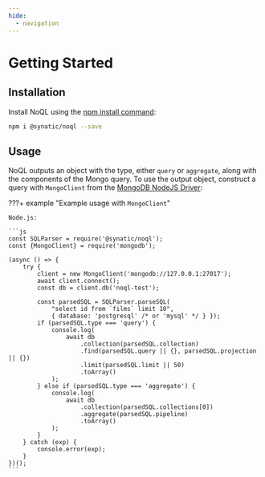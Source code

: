 ```yaml
---
hide:
  - navigation
---
```


# Getting Started


## Installation

Install NoQL using the [npm install command](https://docs.npmjs.com/downloading-and-installing-packages-locally):

```bash
npm i @synatic/noql --save
```

## Usage

NoQL outputs an object with the type, either `query` or `aggregate`, along with the components of the Mongo query. To use the output object, construct a query with `MongoClient` from the [MongoDB NodeJS Driver](https://www.npmjs.com/package/mongodb): 

???+ example "Example usage with `MongoClient`"

    Node.js:

    ```js
    const SQLParser = require('@synatic/noql');
    const {MongoClient} = require('mongodb');

    (async () => {
        try {
            client = new MongoClient('mongodb://127.0.0.1:27017');
            await client.connect();
            const db = client.db('noql-test');

            const parsedSQL = SQLParser.parseSQL(
                "select id from `films` limit 10", 
                { database: 'postgresql' /* or 'mysql' */ } });
            if (parsedSQL.type === 'query') {
                console.log(
                    await db
                        .collection(parsedSQL.collection)
                        .find(parsedSQL.query || {}, parsedSQL.projection || {})
                        .limit(parsedSQL.limit || 50)
                        .toArray()
                );
            } else if (parsedSQL.type === 'aggregate') {
                console.log(
                    await db
                        .collection(parsedSQL.collections[0])
                        .aggregate(parsedSQL.pipeline)
                        .toArray()
                );
            }
        } catch (exp) {
            console.error(exp);
        }
    })();
    ```
